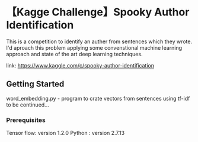 # 【Kagge Challenge】Spooky Author Identification 
This is a competition to identify an auther from sentences which they wrote.
I'd aproach this problem applying some convenstional machine learning approach and state of the art deep learning techniques.

link:
https://www.kaggle.com/c/spooky-author-identification
## Getting Started
word_embedding.py - program to crate vectors from sentences using tf-idf<br />
to be continued...
### Prerequisites
Tensor flow: version 1.2.0
Python     : version 2.7.13

